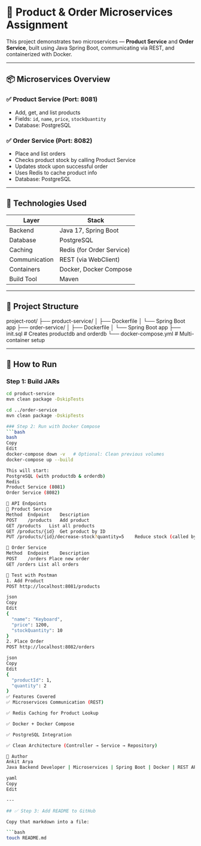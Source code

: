 # 🛒 Product & Order Microservices Assignment

This project demonstrates two microservices — **Product Service** and **Order Service**, built using Java Spring Boot, communicating via REST, and containerized with Docker.

---

## 📦 Microservices Overview

### ✅ Product Service (Port: 8081)
- Add, get, and list products
- Fields: `id`, `name`, `price`, `stockQuantity`
- Database: PostgreSQL

### ✅ Order Service (Port: 8082)
- Place and list orders
- Checks product stock by calling Product Service
- Updates stock upon successful order
- Uses Redis to cache product info
- Database: PostgreSQL

---

## 🔧 Technologies Used

| Layer         | Stack                         |
|---------------|-------------------------------|
| Backend       | Java 17, Spring Boot          |
| Database      | PostgreSQL                    |
| Caching       | Redis (for Order Service)     |
| Communication | REST (via WebClient)          |
| Containers    | Docker, Docker Compose        |
| Build Tool    | Maven                         |

---

## 📁 Project Structure

project-root/
├── product-service/
│ ├── Dockerfile
│ └── Spring Boot app
├── order-service/
│ ├── Dockerfile
│ └── Spring Boot app
├── init.sql # Creates productdb and orderdb
└── docker-compose.yml # Multi-container setup

---

## 🚀 How to Run

### Step 1: Build JARs
```bash
cd product-service
mvn clean package -DskipTests

cd ../order-service
mvn clean package -DskipTests

### Step 2: Run with Docker Compose
```bash
bash
Copy
Edit
docker-compose down -v   # Optional: Clean previous volumes
docker-compose up --build

This will start:
PostgreSQL (with productdb & orderdb)
Redis
Product Service (8081)
Order Service (8082)

📮 API Endpoints
🔹 Product Service
Method	Endpoint	Description
POST	/products	Add product
GET	/products	List all products
GET	/products/{id}	Get product by ID
PUT	/products/{id}/decrease-stock?quantity=5	Reduce stock (called by order-service)

🔹 Order Service
Method	Endpoint	Description
POST	/orders	Place new order
GET	/orders	List all orders

🧪 Test with Postman
1. Add Product
POST http://localhost:8081/products

json
Copy
Edit
{
  "name": "Keyboard",
  "price": 1200,
  "stockQuantity": 10
}
2. Place Order
POST http://localhost:8082/orders

json
Copy
Edit
{
  "productId": 1,
  "quantity": 2
}
✅ Features Covered
✅ Microservices Communication (REST)

✅ Redis Caching for Product Lookup

✅ Docker + Docker Compose

✅ PostgreSQL Integration

✅ Clean Architecture (Controller → Service → Repository)

🙌 Author
Ankit Arya
Java Backend Developer | Microservices | Spring Boot | Docker | REST APIs

yaml
Copy
Edit

---

## ✅ Step 3: Add README to GitHub

Copy that markdown into a file:

```bash
touch README.md